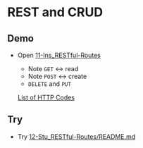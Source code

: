 # REST and CRUD

## Demo

- Open [11-Ins_RESTful-Routes](../../01-Activities/11-Ins_RESTful-Routes)

  - Note `GET` <-> read
  - Note `POST` <-> create
  - `DELETE` and `PUT`

  [List of HTTP Codes](https://developer.mozilla.org/en-US/docs/Web/HTTP/Status)

## Try

- Try [12-Stu_RESTful-Routes/README.md](../../01-Activities/12-Stu_RESTful-Routes/README.md)
